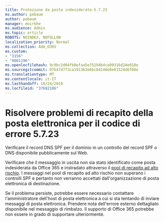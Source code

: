```yaml
---
title: Protezione da posta indesiderata-5.7.23
ms.author: pebaum
author: pebaum
manager: mnirkhe
ms.audience: Admin
ms.topic: article
ROBOTS: NOINDEX, NOFOLLOW
localization_priority: Normal
ms.collection: Adm_O365
ms.custom:
- "3156"
- "9001196"
ms.openlocfilehash: 9c9bc2d04fb8efaa5e75194b4ca09316d24e018e
ms.sourcegitcommit: 07b47d7f3ca191363e6bc84140e8e01524d6f08e
ms.translationtype: MT
ms.contentlocale: it-IT
ms.lasthandoff: 10/24/2019
ms.locfileid: "37682186"
---
```

# <a name="fix-email-delivery-issues-for-error-code-5723"></a>Risolvere problemi di recapito della posta elettronica per il codice di errore 5.7.23

Verificare il record DNS SPF per il dominio in un controllo del record SPF o DNS disponibile pubblicamente sul Web.

Verificare che il messaggio in uscita non sia stato identificato come posta indesiderata da Office 365 e instradato attraverso il [pool di recapito ad alto rischio](https://docs.microsoft.com/office365/SecurityCompliance/high-risk-delivery-pool-for-outbound-messages). I messaggi nel pool di recapito ad alto rischio non superano i controlli SPF e pertanto non verranno accettati dall'organizzazione di posta elettronica di destinazione.

Se il problema persiste, potrebbe essere necessario contattare l'amministratore dell'host di posta elettronica a cui si sta tentando di inviare messaggi di posta elettronica. Prendere nota dell'errore esterno dettagliato disponibile nel messaggio di rimbalzo.  Il supporto di Office 365 potrebbe non essere in grado di supportare ulteriormente.